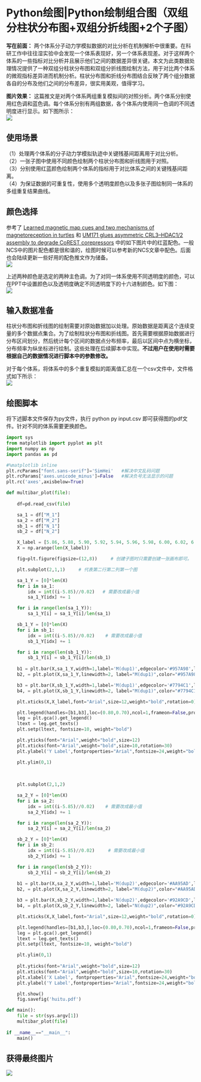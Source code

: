 # Python绘图|Python绘制组合图（双组分柱状分布图+双组分折线图+2个子图）
**写在前面：** 两个体系分子动力学模拟数据的对比分析在机制解析中很重要。在科研工作中往往湿实验中会发现一个体系表现好，另一个体系表现差。对于这样两个体系的一些指标对比分析并且展示他们之间的数据差异很关键。本文为此类数据处理情况提供了一种双组分柱状分布图和双组分折线图绘制方法，用于对比两个体系的微观指标差异进而机制分析。柱状分布图和折线分布图结合反映了两个组分数据各自的分布及他们之间的分布差异，很实用美观，值得学习。    

**图片效果：** 这篇推文是对两个体系两组重复模拟间的对照分析。两个体系分别使用红色调和蓝色调。每个体系分别有两组数据，各个体系内使用同一色调的不同透明度进行显示。如下图所示：   
![](Python绘图Python绘制组合图双组分柱状分布图双组分折线图2个子图/Python绘图Python绘制组合图双组分柱状分布图双组分折线图2个子图_2025-02-26-20-18-08.png)  

## 使用场景
（1）处理两个体系的分子动力学模拟轨迹中关键残基间距离用于对比分析。  
（2）一张子图中使用不同颜色绘制两个柱状分布图和折线图用于对照。  
（3）分别使用红蓝颜色绘制两个体系的指标用于对比体系之间的关键残基间距离。  
（4）为保证数据的可重复性，使用多个透明度颜色以及多张子图绘制同一体系的多组重复结果曲线。  

## 颜色选择
参考了 [Learned magnetic map cues and two mechanisms of magnetoreception in turtles](https://www.nature.com/articles/s41586-024-08554-y) 和 [UM171 glues asymmetric CRL3–HDAC1/2 assembly to degrade CoREST corepressors](https://www.nature.com/articles/s41586-024-08532-4) 中的如下图片中的红蓝配色。一般NCS中的图片配色都是很和谐的，绘图时候可以参考新的NCS文章中配色。后面也会陆续更新一些好用的配色推文作为储备。    
![](Python绘图Python绘制组合图双组分柱状分布图双组分折线图2个子图/Python绘图Python绘制组合图双组分柱状分布图双组分折线图2个子图_2025-02-26-20-49-21.png)  

上述两种颜色是选定的两种主色调。为了对同一体系使用不同透明度的颜色，可以在PPT中设置颜色以及透明度确定不同透明度下的十六进制颜色。如下图：  
![](Python绘图Python绘制组合图双组分柱状分布图双组分折线图2个子图/Python绘图Python绘制组合图双组分柱状分布图双组分折线图2个子图_2025-02-26-20-49-40.png)  

## 输入数据准备
柱状分布图和折线图的绘制需要对原始数据加以处理。原始数据是距离这个连续变量的多个数据点集合。为了绘制柱状分布图和折线图。首先需要根据原始数据进行分布区间划分，然后统计每个区间的数据点分布频率，最后以区间中点为横坐标，分布频率为纵坐标进行绘制。这些处理在后续脚本中实现。**不过用户在使用时需要根据自己的数据情况进行脚本中的参数修改。**   

对于每个体系，将体系中的多个重复模拟的距离值汇总在一个csv文件中，文件格式如下所示：  
![](Python绘图Python绘制组合图双组分柱状分布图双组分折线图2个子图/Python绘图Python绘制组合图双组分柱状分布图双组分折线图2个子图_2025-02-26-21-13-36.png)  

## 绘图脚本
将下述脚本文件保存为py文件，执行 python py input.csv 即可获得图的pdf文件。针对不同的体系需要更换颜色。   
```python
import sys
from matplotlib import pyplot as plt
import numpy as np
import pandas as pd

#%matplotlib inline                   
plt.rcParams["font.sans-serif"]='SimHei'   #解决中文乱码问题
plt.rcParams['axes.unicode_minus']=False   #解决负号无法显示的问题
plt.rc('axes',axisbelow=True)  

def multibar_plot(file):
    
    df=pd.read_csv(file)

    sa_1 = df["M_1"]
    sa_2 = df["M_2"]
    sb_1 = df["N_1"]
    sb_2 = df["N_2"]

    X_label = [5.86, 5.88, 5.90, 5.92, 5.94, 5.96, 5.98, 6.00, 6.02, 6.04, 6.06, 6.08, 6.10, 6.12, 6.14, 6.16, 6.18, 6.20]   # 根据自己的数据需要划分区间
    X = np.arange(len(X_label))

    fig=plt.figure(figsize=(12,8))     # 创建子图时只需要创建一张画布即可。

    plt.subplot(2,1,1)     # 代表第二行第二列第一个图

    sa_1_Y = [0]*len(X)
    for i in sa_1:
        idx = int((i-5.85)//0.02)   # 需要改成最小值
        sa_1_Y[idx] += 1

    for i in range(len(sa_1_Y)):
        sa_1_Y[i] = sa_1_Y[i]/len(sa_1)

    sb_1_Y = [0]*len(X)
    for i in sb_1:
        idx = int((i-5.85)//0.02)    # 需要改成最小值
        sb_1_Y[idx] += 1

    for i in range(len(sb_1_Y)):
        sb_1_Y[i] = sb_1_Y[i]/len(sb_1)
    
    b1 = plt.bar(X,sa_1_Y,width=1,label='M(dup1)',edgecolor='#957A98',linewidth=2,color="#AA95AD")
    b2, = plt.plot(X,sa_1_Y,linewidth=2, label="M(dup1)",color="#957A98", marker='o')

    b3 = plt.bar(X,sb_1_Y,width=1,label='M(dup1)',edgecolor='#7794C1',linewidth=2,color="#92A9CD")
    b4, = plt.plot(X,sb_1_Y,linewidth=2, label="M(dup1)",color="#7794C1", marker='o')

    plt.xticks(X,X_label,font="Arial",size=12,weight="bold",rotation=0)

    plt.legend(handles=[b1,b3],loc=(0.80,0.70),ncol=1,frameon=False,prop="Arial")    #显示图例，loc图例显示位置(可以用坐标方法显示），ncol图例显示几列，默认为1列,frameon设置图形边框
    leg = plt.gca().get_legend()
    ltext = leg.get_texts()
    plt.setp(ltext, fontsize=10, weight="bold")

    plt.yticks(font="Arial",weight="bold",size=12) 
    plt.xticks(font="Arial",weight="bold",size=10,rotation=30)                                          #设置y轴刻度，位置,大小
    plt.ylabel('Y Label',fontproperties="Arial",fontsize=24,weight="bold")

    plt.ylim(0,1)                  
    
    
    
    plt.subplot(2,1,2)

    sa_2_Y = [0]*len(X)
    for i in sa_2:
        idx = int((i-5.85)//0.02)    # 需要改成最小值
        sa_2_Y[idx] += 1

    for i in range(len(sa_2_Y)):
        sa_2_Y[i] = sa_2_Y[i]/len(sa_2)

    sb_2_Y = [0]*len(X)
    for i in sb_2:
        idx = int((i-5.85)//0.02)     # 需要改成最小值
        sb_2_Y[idx] += 1

    for i in range(len(sb_2_Y)):
        sb_2_Y[i] = sb_2_Y[i]/len(sb_2)
    
    b1 = plt.bar(X,sa_2_Y,width=1,label='M(dup2)',edgecolor='#AA95AD',linewidth=2,color="#CABCCB")
    b2, = plt.plot(X,sa_2_Y,linewidth=2, label="M(dup2)",color="#AA95AD", marker='o')

    b3 = plt.bar(X,sb_2_Y,width=1,label='N(dup2)',edgecolor='#92A9CD',linewidth=2,color="#BBC9E0")
    b4, = plt.plot(X,sb_2_Y,linewidth=2, label="N(dup2)",color="#92A9CD", marker='o')

    plt.xticks(X,X_label,font="Arial",size=12,weight="bold",rotation=0)

    plt.legend(handles=[b1,b3,],loc=(0.80,0.70),ncol=1,frameon=False,prop="Arial")    #显示图例，loc图例显示位置(可以用坐标方法显示），ncol图例显示几列，默认为1列,frameon设置图形边框
    leg = plt.gca().get_legend()
    ltext = leg.get_texts()
    plt.setp(ltext, fontsize=10, weight="bold")

    plt.ylim(0,1)
    
    plt.yticks(font="Arial",weight="bold",size=12)                                          #设置y轴刻度，位置,大小
    plt.xticks(font="Arial",weight="bold",size=10,rotation=30) 
    plt.xlabel('X Label', fontproperties="Arial",fontsize=24,weight="bold")
    plt.ylabel('Y Label',fontproperties="Arial",fontsize=24,weight="bold")

    plt.show()
    fig.savefig('huitu.pdf')

def main():
    file = str(sys.argv[1])
    multibar_plot(file)
    
if __name__=="__main__":
    main()
```

## 获得最终图片
![](Python绘图Python绘制组合图双组分柱状分布图双组分折线图2个子图/Python绘图Python绘制组合图双组分柱状分布图双组分折线图2个子图_2025-02-26-20-18-08.png)    